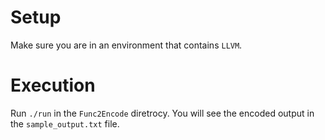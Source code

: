 # Setup
Make sure you are in an environment that contains ```LLVM```.

# Execution
Run ```./run``` in the ```Func2Encode``` diretrocy. 
You will see the encoded output in the ```sample_output.txt``` file.